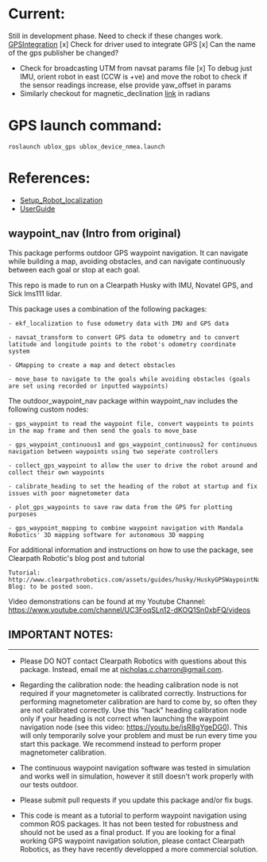 # Current:
Still in development phase. Need to check if these changes work. [GPSIntegration](http://docs.ros.org/en/kinetic/api/robot_localization/html/integrating_gps.html)
[x] Check for driver used to integrate GPS
[x] Can the name of the gps publisher be changed?
- Check for broadcasting UTM from navsat params file
[x] To debug just IMU, orient robot in east (CCW is +ve) and move the robot to check if the sensor readings increase, else provide yaw_offset in params
- Similarly checkout for magnetic_declination [link](https://www.ngdc.noaa.gov/geomag/calculators/magcalc.shtml#declination) in radians

# GPS launch command: 
```
roslaunch ublox_gps ublox_device_nmea.launch
```

# References:
- [Setup_Robot_localization](https://www.robotandchisel.com/2020/05/01/outdoor-navigation/)
- [UserGuide](https://www.generationrobots.com/media/Jackal_Clearpath_Robotics_Userguide.pdf)

## waypoint_nav (Intro from original)

This package performs outdoor GPS waypoint navigation. It can navigate while building a map, avoiding obstacles, and can navigate continuously between each goal or stop at each goal. 

This repo is made to run on a Clearpath Husky with IMU, Novatel GPS, and Sick lms111 lidar.

This package uses a combination of the following packages:

	- ekf_localization to fuse odometry data with IMU and GPS data

	- navsat_transform to convert GPS data to odometry and to convert latitude and longitude points to the robot's odometry coordinate system

	- GMapping to create a map and detect obstacles
	
	- move_base to navigate to the goals while avoiding obstacles (goals are set using recorded or inputted waypoints)

The outdoor_waypoint_nav package within waypoint_nav includes the following custom nodes:
	
	- gps_waypoint to read the waypoint file, convert waypoints to points in the map frame and then send the goals to move_base
	
	- gps_waypoint_continuous1 and gps_waypoint_continuous2 for continuous navigation between waypoints using two seperate controllers
	
	- collect_gps_waypoint to allow the user to drive the robot around and collect their own waypoints
	
	- calibrate_heading to set the heading of the robot at startup and fix issues with poor magnetometer data
	
	- plot_gps_waypoints to save raw data from the GPS for plotting purposes
	
	- gps_waypoint_mapping to combine waypoint navigation with Mandala Robotics' 3D mapping software for autonomous 3D mapping
  
  For additional information and instructions on how to use the package, see Clearpath Robotic's blog post and tutorial 
  
  	Tutorial: http://www.clearpathrobotics.com/assets/guides/husky/HuskyGPSWaypointNav.html
  	Blog: to be posted soon.
  
Video demonstrations can be found at my Youtube Channel: https://www.youtube.com/channel/UC3FoqSLn12-dKOQ1Sn0xbFQ/videos

## IMPORTANT NOTES:
----------------
 - Please DO NOT contact Clearpath Robotics with questions about this package. Instead, email me at nicholas.c.charron@gmail.com.
 
 - Regarding the calibration node: the heading calibration node is not required if your magnetometer is calibrated correctly. Instructions for performing magnetometer calibration are hard to come by, so often they are not calibrated correctly. Use this "hack" heading calibration node only if your heading is not correct when launching the waypoint navigation node (see this video: https://youtu.be/jsR8gYgeDG0). This will only temporarily solve your problem and must be run every time you start this package. We recommend instead to perform proper magnetometer calibration.
 
 - The continuous waypoint navigation software was tested in simulation and works well in simulation, however it still doesn't work properly with our tests outdoor.
 
 - Please submit pull requests if you update this package and/or fix bugs.
 
 - This code is meant as a tutorial to perform waypoint navigation using common ROS packages. It has not been tested for robustness and should not be used as a final product. If you are looking for a final working GPS waypoint navigation solution, please contact Clearpath Robotics, as they have recently developped a more commercial solution.
